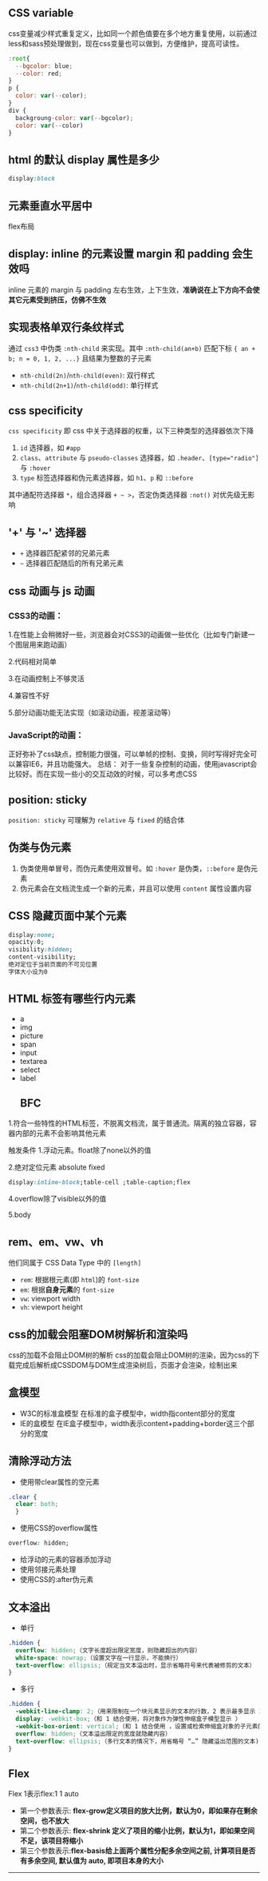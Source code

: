 ## CSS variable

css变量减少样式重复定义，比如同一个颜色值要在多个地方重复使用，以前通过less和sass预处理做到，现在css变量也可以做到，方便维护，提高可读性。

```js
:root{
  --bgcolor: blue;
  --color: red;
}
p {
  color: var(--color);
}
div {
  backgroung-color: var(--bgcolor);
  color: var(--color)
}
```

## html 的默认 display 属性是多少

```css
display:block
```

## 元素垂直水平居中

flex布局

## display: inline 的元素设置 margin 和 padding 会生效吗

inline 元素的 margin 与 padding 左右生效，上下生效，**准确说在上下方向不会使其它元素受到挤压，仿佛不生效**

## 实现表格单双行条纹样式

通过 `css3` 中伪类 `:nth-child` 来实现。其中 `:nth-child(an+b)` 匹配下标 `{ an + b; n = 0, 1, 2, ...}` 且结果为整数的子元素

- `nth-child(2n)`/`nth-child(even)`: 双行样式
- `nth-child(2n+1)`/`nth-child(odd)`: 单行样式

## css specificity

`css specificity` 即 css 中关于选择器的权重，以下三种类型的选择器依次下降

1. `id` 选择器，如 `#app`
2. `class`、`attribute` 与 `pseudo-classes` 选择器，如 `.header`、`[type="radio"]` 与 `:hover`
3. `type` 标签选择器和伪元素选择器，如 `h1`、`p` 和 `::before`

其中通配符选择器 `*`，组合选择器 `+ ~ >`，否定伪类选择器 `:not()` 对优先级无影响

## '+' 与 '~' 选择器

- `+` 选择器匹配紧邻的兄弟元素
- `~` 选择器匹配随后的所有兄弟元素

## css 动画与 js 动画

### CSS3的动画：

1.在性能上会稍微好一些，浏览器会对CSS3的动画做一些优化（比如专门新建一个图层用来跑动画）

2.代码相对简单 　

3.在动画控制上不够灵活 　

4.兼容性不好 　　

5.部分动画功能无法实现（如滚动动画，视差滚动等）

### JavaScript的动画：

正好弥补了css缺点，控制能力很强，可以单帧的控制、变换，同时写得好完全可以兼容IE6，并且功能强大。 总结： 对于一些复杂控制的动画，使用javascript会比较好。而在实现一些小的交互动效的时候，可以多考虑CSS

## position: sticky

`position: sticky` 可理解为 `relative` 与 `fixed` 的结合体

## 伪类与伪元素

1. 伪类使用单冒号，而伪元素使用双冒号。如 `:hover` 是伪类，`::before` 是伪元素
2. 伪元素会在文档流生成一个新的元素，并且可以使用 `content` 属性设置内容

## CSS 隐藏页面中某个元素

```css
display:none;
opacity:0;
visibility:hidden;
content-visibility;
绝对定位于当前页面的不可见位置
字体大小设为0
```

## HTML 标签有哪些行内元素

- a
- img
- picture
- span
- input
- textarea
- select
- label
  ## BFC

1.符合一些特性的HTML标签，不脱离文档流，属于普通流。隔离的独立容器，容器内部的元素不会影响其他元素

触发条件 1.浮动元素。float除了none以外的值

2.绝对定位元素 absolute fixed

```css
display:inline-block;table-cell ;table-caption;flex
```

4.overflow除了visible以外的值

5.body

## rem、em、vw、vh

他们同属于 CSS Data Type 中的 `[length]`

- `rem`: 根据根元素(即 `html`)的 `font-size`
- `em`: 根据**自身元素**的 `font-size`
- `vw`: viewport width
- `vh`: viewport height

## css的加载会阻塞DOM树解析和渲染吗

css的加载不会阻止DOM树的解析
css的加载会阻止DOM树的渲染，因为css的下载完成后解析成CSSDOM与DOM生成渲染树后，页面才会渲染，绘制出来

## 盒模型

- W3C的标准盒模型
  在标准的盒子模型中，width指content部分的宽度
- IE的盒模型
  在IE盒子模型中，width表示content+padding+border这三个部分的宽度

## 清除浮动方法

- 使用带clear属性的空元素

```css
.clear {
  clear: both;
  }
```

- 使用CSS的overflow属性

```css
overflow: hidden;
```

- 给浮动的元素的容器添加浮动
- 使用邻接元素处理
- 使用CSS的:after伪元素

## 文本溢出

- 单行

```css
.hidden {
  overflow: hidden;（文字长度超出限定宽度，则隐藏超出的内容）
  white-space: nowrap;（设置文字在一行显示，不能换行）
  text-overflow: ellipsis;（规定当文本溢出时，显示省略符号来代表被修剪的文本）
}
```

- 多行

```css
.hidden {
  -webkit-line-clamp: 2;（用来限制在一个块元素显示的文本的行数，2 表示最多显示 2 行。为了实现该效果，它需要组合其他的 WebKit 属性）
  display: -webkit-box;（和 1 结合使用，将对象作为弹性伸缩盒子模型显示 ）
  -webkit-box-orient: vertical;（和 1 结合使用 ，设置或检索伸缩盒对象的子元素的排列方式 ）
  overflow: hidden;（文本溢出限定的宽度就隐藏内容）
  text-overflow: ellipsis;（多行文本的情况下，用省略号 “…” 隐藏溢出范围的文本)
}
```

## Flex

Flex 1表示flex:1 1 auto

* 第一个参数表示: **flex-grow定义项目的放大比例，默认为0，即如果存在剩余空间，也不放大**
* 第二个参数表示: **flex-shrink 定义了项目的缩小比例，默认为1，即如果空间不足，该项目将缩小**
* 第三个参数表示:**flex-basis给上面两个属性分配多余空间之前, 计算项目是否有多余空间, 默认值为 auto, 即项目本身的大小**

---
